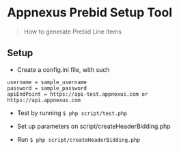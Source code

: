 # Appnexus Prebid Setup Tool

> How to generate Prebid Line Items

## Setup

* Create a config.ini file, with such

```
username = sample_username
password = sample_password
apiEndPoint = https://api-test.appnexus.com or https://api.appnexus.com
```

* Test by running `$ php script/test.php`

* Set up parameters on script/createHeaderBidding.php

* Run `$ php script/createHeaderBidding.php`

